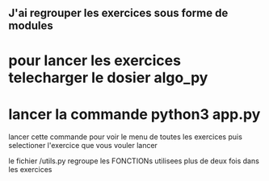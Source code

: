## J'ai regrouper les exercices sous forme de modules
# pour lancer les exercices telecharger le dosier algo_py
#  lancer la commande python3 app.py

lancer cette commande pour voir le menu de toutes les exercices 
puis selectioner l'exercice que vous vouler lancer 

le fichier /utils.py regroupe les FONCTIONs utilisees plus de deux fois dans les exercices

